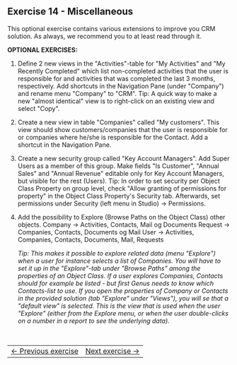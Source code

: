 ## Exercise 14 - Miscellaneous

This optional exercise contains various extensions to improve you CRM solution. As always, we recommend you to at least read through it.

**OPTIONAL EXERCISES:**

1. Define 2 new views in the "Activities"-table for "My Activities" and "My Recently Completed" which list non-completed activities that the user is responsible for and activities that was completed the last 3 months, respectively. Add shortcuts in the Navigation Pane (under "Company") and rename menu "Company" to "CRM".
   Tip: A quick way to make a new "almost identical" view is to right-click on an existing view and select "Copy".

2. Create a new view in table "Companies" called "My customers". This view should show customers/companies that the user is responsible for or companies where he/she is responsible for the Contact. Add a shortcut in the Navigation Pane.

3. Create a new security group called "Key Account Managers". Add Super Users as a member of this group. Make fields "Is Customer", "Annual Sales" and "Annual Revenue" editable only for Key Account Managers, but visible for the rest (Users).
   Tip: In order to set security per Object Class Property on group level, check "Allow granting of permissions for property" in the Object Class Property's Security tab. Afterwards, set permissions under Security (left menu in Studio) -> Permissions.

4. Add the possibility to Explore (Browse Paths on the Object Class) other objects.
   Company -> Activities, Contacts, Mail og Documents
   Request -> Companies, Contacts, Documents og Mail
   User -> Activities, Companies, Contacts, Documents, Mail, Requests

   *Tip: This makes it possible to explore related data (menu "Explore") when a user for instance selects a list of Companies. You will have to set it up in the "Explore"-tab under "Browse Paths" among the properties of an Object Class. If a user explores Companies, Contacts should for example be listed - but first Genus needs to know which Contacts-list to use. If you open the properties of Company or Contacts in the provided solution (tab "Explore" under "Views"), you will se that a "default view" is selected. This is the view that is used when the user "Explore" (either from the Explore menu, or when the user double-clicks on a number in a report to see the underlying data).* 


   </br>
<table>
   <tr><td><a href="exercise-13.md"><- Previous exercise</a></td><td align="right"><a href="exercise-15.md">Next exercise -></a></td></tr>
</table>
